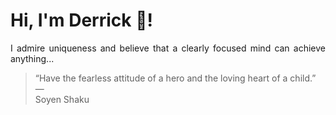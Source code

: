 # Hi, I'm Derrick 👋!
<p align="justify">I admire uniqueness and believe that a clearly focused mind can achieve anything...</p> 
<!-- #quote-start -->
<blockquote>&ldquo;Have the fearless attitude of a hero and the loving heart of a child.&rdquo; &mdash; <footer>Soyen Shaku</footer></blockquote>
<!-- #quote-end -->
